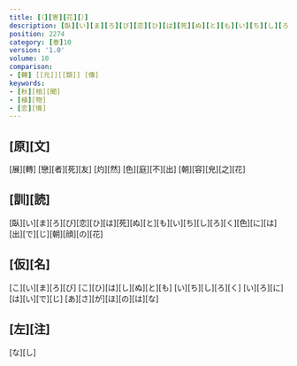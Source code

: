 ```yaml
---
title: [（][寄][花][）]
description: [臥][い][ま][ろ][び][恋][ひ][は][死][ぬ][と][も][い][ち][し][ろ][く][色][に][は][出][で][じ][朝][顔][の][花]
position: 2274
category: [巻]10
version: '1.0'
volume: 10
comparison:
- [轉] [[元]][[類]] [傳]
keywords:
- [秋][相][聞]
- [植][物]
- [恋][情]
---
```


## [原][文]

[展][轉] [戀][者][死][友] [灼][然] [色][庭][不][出] [朝][容][皃][之][花]

## [訓][読]

[臥][い][ま][ろ][び][恋][ひ][は][死][ぬ][と][も][い][ち][し][ろ][く][色][に][は][出][で][じ][朝][顔][の][花]

## [仮][名]

[こ][い][ま][ろ][び] [こ][ひ][は][し][ぬ][と][も] [い][ち][し][ろ][く] [い][ろ][に][は][い][で][じ] [あ][さ][が][ほ][の][は][な]

## [左][注]

[な][し]

